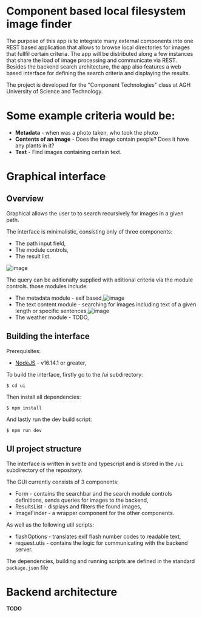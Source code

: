 # Component based local filesystem image finder

The purpose of this app is to integrate many external components into one REST based application that allows to browse local directories for images that fullfil certain criteria. The app will be distributed along a few instances that share the load of image processing and communicate via REST. Besides the backend search architecture, the app also features a web based interface for defining the search criteria and displaying the results.

The project is developed for the "Component Technologies" class at AGH University of Science and Technology.

# Some example criteria would be:

- **Metadata** - when was a photo taken, who took the photo
- **Contents of an image** - Does the image contain people? Does it have any plants in it?
- **Text** - Find images containing certain text.

# Graphical interface

## Overview

Graphical allows the user to to search recursively for images in a given path.

The interface is minimalistic, consisting only of three components:
 - The path input field,
 - The module controls,
 - The result list.

![image](https://user-images.githubusercontent.com/58555777/166555841-82596157-67d2-462a-8c7e-cf22c1b58834.png)

The query can be aditionalty supplied with aditional criteria via the module controls. those modules include: 
 - The metadata module - exif based,![image](https://user-images.githubusercontent.com/58555777/166554899-53e1073e-12ce-4a45-b5f0-5449a20b5e07.png)
 - The text content module - searching for images including text of a given length or specific sentences,![image](https://user-images.githubusercontent.com/58555777/166555115-f3ecce50-88cc-4f3c-b993-2e1ff651a80e.png)
 - The weather module - TODO,


## Building the interface

Prerequisites:
 - [NodeJS](https://nodejs.dev/) - v16.14.1 or greater,

To build the interface, firstly go to the /ui subdirectory:
    
    $ cd ui
Then install all dependencies:
    
    $ npm install
And lastly run the dev build script:

    $ npm run dev


## UI project structure

The interface is written in svelte and typescript and is stored in the `/ui` subdirectory of the repository.

The GUI currently consists of 3 components:
 - Form - contains the searchbar and the search module controls definitions, sends queries for images to the backend,
 - ResultsList - displays and filters the found images,
 - ImageFinder - a wrapper component for the other components.

As well as the following util scripts:
 - flashOptions - translates exif flash number codes to readable text,
 - request.utis - contains the logic for communicating with the backend server.

The dependencies, building and running scripts are defined in the standard `package.json` file


# Backend architecture

**TODO**

